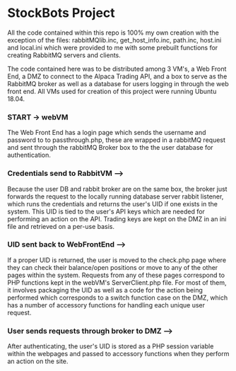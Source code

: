 # StockBots Project

All the code contained within this repo is 100% my own creation with the exception of the files:
rabbitMQlib.inc, 
get_host_info.inc, 
path.inc, 
host.ini
and local.ini 
which were provided to me with some prebuilt functions for creating RabbitMQ servers and clients. 


The code contained here was to be distributed among 3 VM's, a Web Front End, a DMZ to connect to the Alpaca Trading API, and a box to serve as the RabbitMQ broker as well as a database for users logging in through the web front end. All VMs used for creation of this project were running Ubuntu 18.04.

### START -> webVM  

  The Web Front End has a login page which sends the username and password to to passthrough.php, these are wrapped in a rabbitMQ request and sent through the rabbitMQ Broker box to the the user database for authentication.
  
  
 ### Credentials send to RabbitVM -->
  Because the user DB and rabbit broker are on the same box, the broker just forwards the request to the locally running database server rabbit listener, which runs the credentials and returns the user's UID if one exists in the system. This UID is tied to the user's API keys which are needed for performing an action on the API. Trading keys are kept on the DMZ in an ini file and retrieved on a per-use basis. 
  
###  UID sent back to WebFrontEnd --> 
   If a proper UID is returned, the user is moved to the check.php page where they can check their balance/open positions or move to any of the other pages within the system. Requests from any of these pages correspond to PHP functions kept in the webVM's ServerClient.php file. For most of them, it involves packaging the UID as well as a code for the action being performed which corresponds to a switch function case on the DMZ, which has a number of accessory functions for handling each unique user request. 
  
### User sends requests through broker to DMZ -->
After authenticating, the user's UID is stored as a PHP session variable within the webpages and passed to accessory functions when they perform an action on the site.  
  
